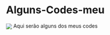 # Alguns-Codes-meu
<img align="center" src=https://i.pinimg.com/originals/28/e7/a2/28e7a295807644c0d1cc747fa6fdc0ca.png />
Aqui serão alguns dos meus codes 
